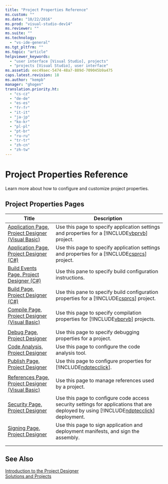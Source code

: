 ```yaml
---
title: "Project Properties Reference"
ms.custom: ""
ms.date: "10/22/2016"
ms.prod: "visual-studio-dev14"
ms.reviewer: ""
ms.suite: ""
ms.technology: 
  - "vs-ide-general"
ms.tgt_pltfrm: ""
ms.topic: "article"
helpviewer_keywords: 
  - "user interface [Visual Studio], projects"
  - "projects [Visual Studio], user interface"
ms.assetid: eec49aec-5474-48a7-889d-709045b9a475
caps.latest.revision: 18
ms.author: "kempb"
manager: "ghogen"
translation.priority.ht: 
  - "cs-cz"
  - "de-de"
  - "es-es"
  - "fr-fr"
  - "it-it"
  - "ja-jp"
  - "ko-kr"
  - "pl-pl"
  - "pt-br"
  - "ru-ru"
  - "tr-tr"
  - "zh-cn"
  - "zh-tw"
---
```

# Project Properties Reference
Learn more about how to configure and customize project properties.  
  
## Project Properties Pages  
  
|Title|Description|  
|-----------|-----------------|  
|[Application Page, Project Designer (Visual Basic)](../ide-reference/application-page--project-designer--visual-basic-.md)|Use this page to specify application settings and properties for a [!INCLUDE[vbprvb](../code-quality/includes/vbprvb_md.md)] project.|  
|[Application Page, Project Designer (C#)](../ide-reference/application-page--project-designer--csharp-.md)|Use this page to specify application settings and properties for a [!INCLUDE[csprcs](../data-tools/includes/csprcs_md.md)] project.|  
|[Build Events Page, Project Designer (C#)](../ide-reference/build-events-page--project-designer--csharp-.md)|Use this pane to specify build configuration instructions.|  
|[Build Page, Project Designer (C#)](../ide-reference/build-page--project-designer--csharp-.md)|Use this pane to specify build configuration properties for a [!INCLUDE[csprcs](../data-tools/includes/csprcs_md.md)] project.|  
|[Compile Page, Project Designer (Visual Basic)](../ide-reference/compile-page--project-designer--visual-basic-.md)|Use this page to specify compilation properties for [!INCLUDE[vbprvb](../code-quality/includes/vbprvb_md.md)] projects.|  
|||  
|[Debug Page, Project Designer](../ide-reference/debug-page--project-designer.md)|Use this page to specify debugging properties for a project.|  
|[Code Analysis, Project Designer](../ide-reference/code-analysis--project-designer.md)|Use this page to configure the code analysis tool.|  
|[Publish Page, Project Designer](../ide-reference/publish-page--project-designer.md)|Use this page to configure properties for [!INCLUDE[ndptecclick](../deployment/includes/ndptecclick_md.md)].|  
|||  
|[References Page, Project Designer (Visual Basic)](../ide-reference/references-page--project-designer--visual-basic-.md)|Use this page to manage references used by a project.|  
|[Security Page, Project Designer](../ide-reference/security-page--project-designer.md)|Use this page to configure code access security settings for applications that are deployed by using [!INCLUDE[ndptecclick](../deployment/includes/ndptecclick_md.md)] deployment.|  
|[Signing Page, Project Designer](../ide-reference/signing-page--project-designer.md)|Use this page to sign application and deployment manifests, and sign the assembly.|  
|||  
|||  
  
## See Also  
 [Introduction to the Project Designer](http://msdn.microsoft.com/en-us/898dd854-c98d-430c-ba1b-a913ce3c73d7)   
 [Solutions and Projects](../ide/solutions-and-projects-in-visual-studio.md)